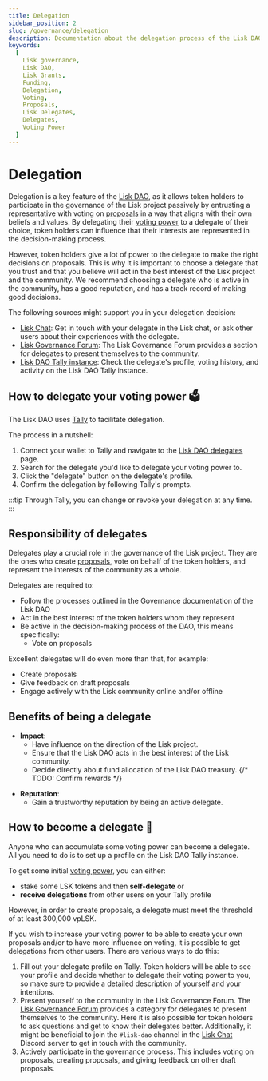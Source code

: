 ```yaml
---
title: Delegation
sidebar_position: 2
slug: /governance/delegation
description: Documentation about the delegation process of the Lisk DAO.
keywords:
  [
    Lisk governance,
    Lisk DAO,
    Lisk Grants,
    Funding,
    Delegation,
    Voting,
    Proposals,
    Lisk Delegates,
    Delegates,
    Voting Power
  ]
---
```


# Delegation
Delegation is a key feature of the [Lisk DAO](overview), as it allows token holders to participate in the governance of the Lisk project passively by entrusting a representative with voting on [proposals](overview#proposals) in a way that aligns with their own beliefs and values.
By delegating their [voting power](overview#voting-power) to a delegate of their choice, token holders can influence that their interests are represented in the decision-making process.

However, token holders give a lot of power to the delegate to make the right decisions on proposals.
This is why it is important to choose a delegate that you trust and that you believe will act in the best interest of the Lisk project and the community.
We recommend choosing a delegate who is active in the community, has a good reputation, and has a track record of making good decisions.

The following sources might support you in your delegation decision:

- [Lisk Chat](https://lisk.chat): Get in touch with your delegate in the Lisk chat, or ask other users about their experiences with the delegate.
- [Lisk Governance Forum](https://forum.lisk.com/c/delegates/): The Lisk Governance Forum provides a section for delegates to present themselves to the community.
- [Lisk DAO Tally instance](https://www.tally.xyz/gov/lisk): Check the delegate's profile, voting history, and activity on the Lisk DAO Tally instance.

## How to delegate your voting power 🗳️

The Lisk DAO uses [Tally](https://www.tally.xyz/) to facilitate delegation. 

The process in a nutshell:
1. Connect your wallet to Tally and navigate to the [Lisk DAO delegates](https://www.tally.xyz/gov/lisk/delegates) page.
2. Search for the delegate you'd like to delegate your voting power to.
3. Click the "delegate" button on the delegate's profile.
3. Confirm the delegation by following Tally's prompts.

:::tip
Through Tally, you can change or revoke your delegation at any time. 
:::

## Responsibility of delegates
Delegates play a crucial role in the governance of the Lisk project.
They are the ones who create [proposals](overview#proposals), vote on behalf of the token holders, and represent the interests of the community as a whole.

Delegates are required to:

- Follow the processes outlined in the Governance documentation of the Lisk DAO
- Act in the best interest of the token holders whom they represent
- Be active in the decision-making process of the DAO, this means specifically:
  - Vote on proposals

Excellent delegates will do even more than that, for example:

- Create proposals
- Give feedback on draft proposals
- Engage actively with the Lisk community online and/or offline

## Benefits of being a delegate

- **Impact**: 
  - Have influence on the direction of the Lisk project.
  - Ensure that the Lisk DAO acts in the best interest of the Lisk community.
  - Decide directly about fund allocation of the Lisk DAO treasury.
  {/* TODO: Confirm rewards */}
<!-- {/* - **Rewards**:
  - Being a delegate is required for some LSK air drops.
  - Being a delegate can be benefitial e.g. when applying for the Grant or Ambassador programs.
  - Receive extra rewards for being an excellent delegate (e.g., being most active/constructive, having most delegations, etc). */} -->
- **Reputation**:
  - Gain a trustworthy reputation by being an active delegate.

## How to become a delegate 🚀

Anyone who can accumulate some voting power can become a delegate.
All you need to do is to set up a profile on the Lisk DAO Tally instance.

To get some initial [voting power](overview#voting-power), you can either: 

* stake some LSK tokens and then **self-delegate** or
* **receive delegations** from other users on your Tally profile

However, in order to create proposals, a delegate must meet the threshold of at least 300,000 vpLSK.

If you wish to increase your voting power to be able to create your own proposals and/or to have more influence on voting, it is possible to get delegations from other users.
There are various ways to do this:

1. Fill out your delegate profile on Tally.
Token holders will be able to see your profile and decide whether to delegate their voting power to you, so make sure to provide a detailed description of yourself and your intentions.
2. Present yourself to the community in the Lisk Governance Forum.
The [Lisk Governance Forum](https://forum.lisk.com/c/delegates) provides a category for delegates to present themselves to the community.
Here it is also possible for token holders to ask questions and get to know their delegates better.
Additionally, it might be beneficial to join the `#lisk-dao` channel in the [Lisk Chat](https://lisk.chat) Discord server to get in touch with the community.
3. Actively participate in the governance process.
This includes voting on proposals, creating proposals, and giving feedback on other draft proposals.

